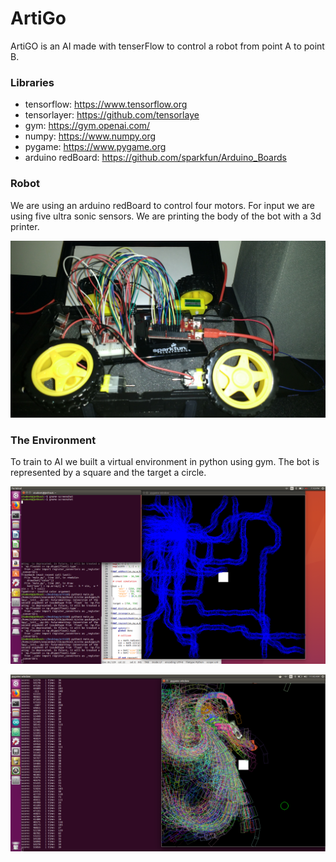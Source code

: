 # ArtiGo

ArtiGO is an AI made with tenserFlow to control a robot from point A to point B.

### Libraries

- tensorflow: https://www.tensorflow.org
- tensorlayer: https://github.com/tensorlaye
- gym: https://gym.openai.com/
- numpy: https://www.numpy.org
- pygame: https://www.pygame.org
- arduino redBoard: https://github.com/sparkfun/Arduino_Boards

### Robot

We are using an arduino redBoard to control four motors. For input we are using five ultra sonic sensors. We are printing the body of the bot with a 3d printer.

![Image of Robot not found, sorry about that!](images/robot.jpg?graw=True "Robot")

### The Environment

To train to AI we built a virtual environment in python using gym. The bot is represented by a square and the target a circle.

![Couldn't find the training images, sorry about that!](images/training_1.png?graw=True "Training")

![Couldn't find the training images, sorry about that!](images/training_2.png?graw=True "Training")
